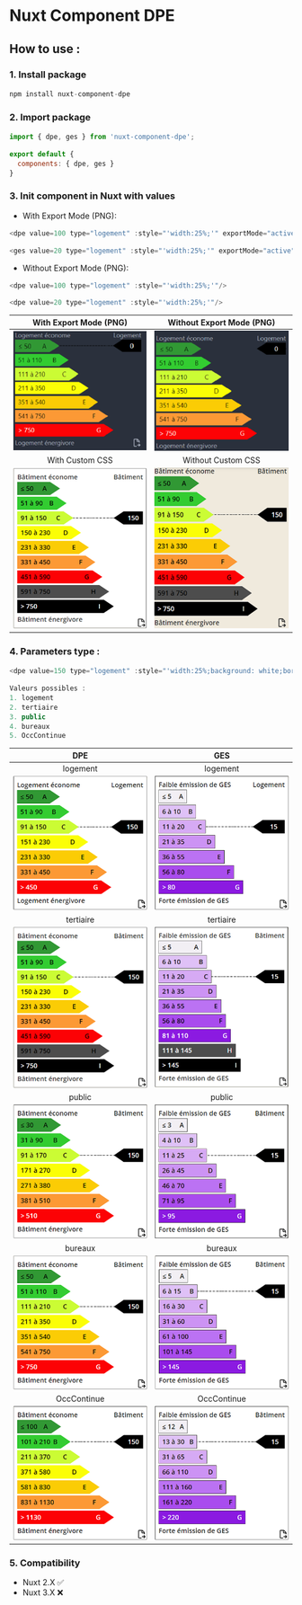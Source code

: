 # Nuxt Component DPE

## How to use :

### 1. Install package

```js
npm install nuxt-component-dpe
```

### 2. Import package

```js
import { dpe, ges } from 'nuxt-component-dpe';
```

```js
export default {
  components: { dpe, ges }
}
```

### 3. Init component in Nuxt with values

- With Export Mode (PNG):
```js
<dpe value=100 type="logement" :style="'width:25%;'" exportMode="active"/>
```

```js
<ges value=20 type="logement" :style="'width:25%;'" exportMode="active"/>
```

- Without Export Mode (PNG):
```js
<dpe value=100 type="logement" :style="'width:25%;'"/>
```

```js
<dpe value=20 type="logement" :style="'width:25%;'"/>
```

With Export Mode (PNG)           |  Without Export Mode (PNG)
:-------------------------:|:-------------------------:
![](https://github.com/jafludo/nuxt-component-dpe/blob/main/assets/dpe_with_export.PNG)  |  ![](https://github.com/jafludo/nuxt-component-dpe/blob/main/assets/dpe_without_export.PNG)
With Custom CSS         |  Without Custom CSS
![](https://github.com/jafludo/nuxt-component-dpe/blob/main/assets/custom_dpe_background_tertiaire.PNG)  |  ![](https://github.com/jafludo/nuxt-component-dpe/blob/main/assets/nocustom_dpe_background_logement.PNG)

### 4. Parameters type :

```js
<dpe value=150 type="logement" :style="'width:25%;background: white;border: 1px solid;padding: 8px;'" exportMode="active"/>
````

```js
Valeurs possibles :
1. logement
2. tertiaire
3. public
4. bureaux
5. OccContinue
```

DPE          |  GES
:-------------------------:|:-------------------------:
logement|logement
![](https://github.com/jafludo/nuxt-component-dpe/blob/main/assets/custom_dpe_background_logement.PNG)  |  ![](https://github.com/jafludo/nuxt-component-dpe/blob/main/assets/custom_ges_background_logement.PNG)
tertiaire|tertiaire
![](https://github.com/jafludo/nuxt-component-dpe/blob/main/assets/custom_dpe_background_tertiaire.PNG)  |  ![](https://github.com/jafludo/nuxt-component-dpe/blob/main/assets/custom_ges_background_tertiaire.PNG)
public|public
![](https://github.com/jafludo/nuxt-component-dpe/blob/main/assets/custom_dpe_background_public.PNG)  |  ![](https://github.com/jafludo/nuxt-component-dpe/blob/main/assets/custom_ges_background_public.PNG)
bureaux|bureaux
![](https://github.com/jafludo/nuxt-component-dpe/blob/main/assets/custom_dpe_background_bureaux.PNG)  |  ![](https://github.com/jafludo/nuxt-component-dpe/blob/main/assets/custom_ges_background_bureaux.PNG)
OccContinue|OccContinue
![](https://github.com/jafludo/nuxt-component-dpe/blob/main/assets/custom_dpe_background_occcontinue.PNG)  |  ![](https://github.com/jafludo/nuxt-component-dpe/blob/main/assets/custom_ges_background_occcontinue.PNG)

### 5. Compatibility 

- Nuxt 2.X ✅
- Nuxt 3.X ❌

